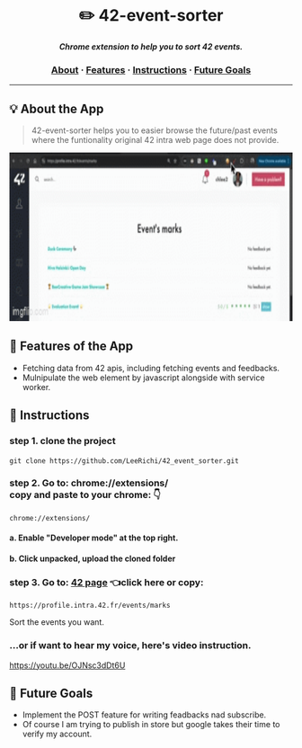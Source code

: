 <h1 align="center">
	✏️ 42-event-sorter
</h1>

<p align="center">
	<b><i>Chrome extension to help you to sort 42 events.</i></b><br>
</p>

<h3 align="center">
		<a href="#-about-the-project">About</a>
		<span> · </span>
		<a href="#-features-of-the-project">Features</a>
		<span> · </span>
		<a href="#-instructions">Instructions</a>
		<span> · </span>
		<a href="#-learning-goals">Future Goals</a>
</h3>

---

## 💡 About the App

> 42-event-sorter helps you to easier browse the future/past events where the funtionality original 42 intra web page does not provide.

<img src="images/gifdemo.gif" alt="Demo Screenshot" width="600" height="300">

## 🌟 Features of the App
- Fetching data from 42 apis, including fetching events and feedbacks.
- Mulnipulate the web element by javascript alongside with service worker.

## 🔧 Instructions
### step 1. clone the project
```
git clone https://github.com/LeeRichi/42_event_sorter.git
```
### step 2. Go to: chrome://extensions/ <br> copy and paste to your chrome: 👇️
```
chrome://extensions/
```
#### a. Enable "Developer mode" at the top right.
#### b. Click unpacked, upload the cloned folder

### step 3. Go to: [42 page](https://profile.intra.42.fr/events/marks) 👈️click here or copy:
```
https://profile.intra.42.fr/events/marks
```
Sort the events you want.

### ...or if want to hear my voice, here's video instruction.
https://youtu.be/OJNsc3dDt6U

## 🎯 Future Goals
- Implement the POST feature for writing feadbacks nad subscribe.
- Of course I am trying to publish in store but google takes their time to verify my account.

